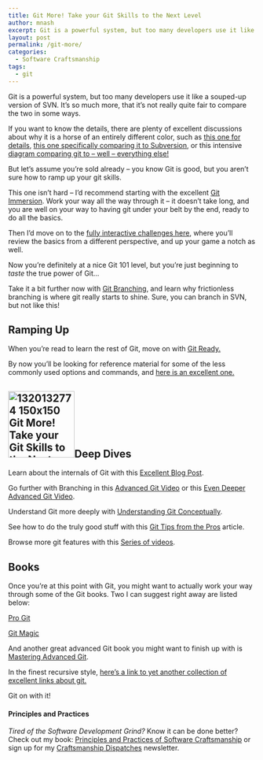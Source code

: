 ```yaml
---
title: Git More! Take your Git Skills to the Next Level
author: mnash
excerpt: Git is a powerful system, but too many developers use it like a souped-up version of SVN. This post is an overview of some of the better Git tutorials, including the more advanced ones that can take your Git-fu to the next level.
layout: post
permalink: /git-more/
categories:
  - Software Craftsmanship
tags:
  - git
---
```

Git is a powerful system, but too many developers use it like a souped-up version of SVN. It&#8217;s so much more, that it&#8217;s not really quite fair to compare the two in some ways.

If you want to know the details, there are plenty of excellent discussions about why it is a horse of an entirely different color, such as <a href="http://git-scm.com/about" target="_new">this one for details</a>, <a href="http://blog.teamtreehouse.com/why-you-should-switch-from-subversion-to-git" target="_new">this one specifically comparing it to Subversion</a>, or this intensive <a href="http://thkoch2001.github.io/whygitisbetter/" target="_new">diagram comparing git to &#8211; well &#8211; everything else!</a>

But let&#8217;s assume you&#8217;re sold already &#8211; you know Git is good, but you aren&#8217;t sure how to ramp up your git skills.

This one isn&#8217;t hard &#8211; I&#8217;d recommend starting with the excellent <a href="http://gitimmersion.com/" target="_new">Git Immersion</a>. Work your way all the way through it &#8211; it doesn&#8217;t take long, and you are well on your way to having git under your belt by the end, ready to do all the basics.

Then I&#8217;d move on to the <a href="http://try.github.io/levels/1/challenges/1" target="_new">fully interactive challenges here</a>, where you&#8217;ll review the basics from a different perspective, and up your game a notch as well.

Now you&#8217;re definitely at a nice Git 101 level, but you&#8217;re just beginning to *taste* the true power of Git&#8230;

Take it a bit further now with <a href="http://pcottle.github.io/learnGitBranching/" target="_new">Git Branching</a>, and learn why frictionless branching is where git really starts to shine. Sure, you can branch in SVN, but not like this!

## Ramping Up

When you&#8217;re read to learn the rest of Git, move on with <a href="http://gitready.com/" target="_new">Git Ready.</a>

By now you&#8217;ll be looking for reference material for some of the less commonly used options and commands, and <a href="http://gitref.org/" target="_new">here is an excellent one.</a>

<h2 style="text-align: left;">
  <a href="http://jglobal.com/wp-content/uploads/2013/05/1320132774.png"><img class=" wp-image-1851 alignright" title="Git wizardry!" alt="1320132774 150x150 Git More! Take your Git Skills to the Next Level" src="http://jglobal.com/wp-content/uploads/2013/05/1320132774-150x150.png" width="135" height="135" /></a>Deep Dives
</h2>

Learn about the internals of Git with this <a href="http://jan.varwig.org/archive/advanced-git" target="_new">Excellent Blog Post</a>.

Go further with Branching in this <a href="http://vimeo.com/49444883" target="_new">Advanced Git Video</a> or this [Even Deeper Advanced Git Video][1].

Understand Git more deeply with [Understanding Git Conceptually][2].

See how to do the truly good stuff with this [Git Tips from the Pros][3] article.

Browse more git features with this [Series of videos][4].

## Books

Once you&#8217;re at this point with Git, you might want to actually work your way through some of the Git books. Two I can suggest right away are listed below:

[Pro Git][5]<img style="border: none !important; margin: 0px !important;" alt=" Git More! Take your Git Skills to the Next Level" src="http://www.assoc-amazon.com/e/ir?t=jglobalcom-20&l=as2&o=1&a=1430218339" width="1" height="1" border="0" title="Git More! Take your Git Skills to the Next Level" />

[Git Magic][6]<img style="border: none !important; margin: 0px !important;" alt=" Git More! Take your Git Skills to the Next Level" src="http://www.assoc-amazon.com/e/ir?t=jglobalcom-20&l=as2&o=1&a=1451523343" width="1" height="1" border="0" title="Git More! Take your Git Skills to the Next Level" />

And another great advanced Git book you might want to finish up with is <a href="http://shop.oreilly.com/product/0636920024774.do" target="_new">Mastering Advanced Git</a>.

In the finest recursive style, [here&#8217;s a link to yet another collection of excellent links about git.][7]

Git on with it!

<div class="g-plusone" data-annotation="inline" data-width="300">
</div>

<!-- Place this tag after the last +1 button tag. -->

  


<div class="st-callout hastitle lightblue center" >
  <h4 class="st-callout-title ">
    Principles and Practices
  </h4>
  
  <div class="inside">
    <i>Tired of the Software Development Grind?</i> Know it can be done better? Check out my book: <a href="http://jglobal.com/principles-and-practices">Principles and Practices of Software Craftsmanship</a> or sign up for my <a href="http://jglobal.com/dispatches/">Craftsmanship Dispatches</a> newsletter.
  </div>
</div>

<div class="clear">
</div>

 [1]: http://www.youtube.com/watch?v=ig5E8CcdM9g
 [2]: http://www.sbf5.com/~cduan/technical/git/
 [3]: http://net.tutsplus.com/tutorials/tools-and-tips/git-tips-from-the-pros/
 [4]: http://gitcasts.com/
 [5]: http://www.amazon.com/gp/product/1430218339/ref=as_li_tf_tl?ie=UTF8&camp=1789&creative=9325&creativeASIN=1430218339&linkCode=as2&tag=jglobalcom-20
 [6]: http://www.amazon.com/gp/product/1451523343/ref=as_li_tf_tl?ie=UTF8&camp=1789&creative=9325&creativeASIN=1451523343&linkCode=as2&tag=jglobalcom-20
 [7]: http://codingdomain.com/git/links/